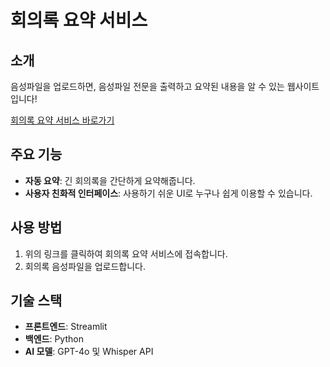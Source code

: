 # 회의록 요약 서비스

## 소개
음성파일을 업로드하면, 음성파일 전문을 출력하고 요약된 내용을 알 수 있는 웹사이트입니다!

[회의록 요약 서비스 바로가기](https://llmmeetingsummary-s8trzlfjruxuxe7idp9pwm.streamlit.app/)

## 주요 기능
- **자동 요약**: 긴 회의록을 간단하게 요약해줍니다.
- **사용자 친화적 인터페이스**: 사용하기 쉬운 UI로 누구나 쉽게 이용할 수 있습니다.

## 사용 방법
1. 위의 링크를 클릭하여 회의록 요약 서비스에 접속합니다.
2. 회의록 음성파일을 업로드합니다.

## 기술 스택
- **프론트엔드**: Streamlit
- **백엔드**: Python
- **AI 모델**: GPT-4o 및 Whisper API
